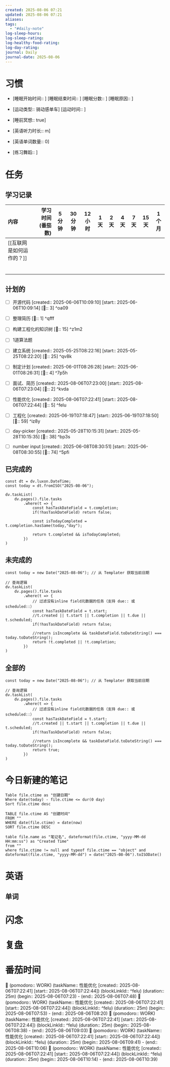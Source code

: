 ```yaml
---
created: 2025-08-06 07:21
updated: 2025-08-06 07:21
aliases: 
tags:
  - "#daily-note"
log-sleep-hours: 
log-sleep-rating: 
log-healthy-food-rating: 
log-day-rating: 
journal: Daily
journal-date: 2025-08-06
---
```

# 习惯
- [睡眠开始时间:: ] [睡眠结束时间:: ] [睡眠分数:: ] [睡眠原因:: ] 
- [运动类型:: 骑动感单车] [运动时间:: ]
- [睡前冥想:: true]

- [英语听力时长:: m]
- [英语单词数量:: 0]

- [练习舞蹈:: ]

# 任务

## 学习记录

| 内容             | 学习时间(番茄数) | 5 分钟 | 30 分钟 | 12 小时 | 1 天 | 2 天 | 4 天 | 7 天 | 15 天 | 1 个月 |
| :------------- | --------: | :--: | ----- | ----- | --- | --- | --- | --- | ---- | ---- |
| [[互联网是如何运作的？]] |           |      |       |       |     |     |     |     |      |      |
|                |           |      |       |       |     |     |     |     |      |      |
|                |           |      |       |       |     |     |     |     |      |      |
|                |           |      |       |       |     |     |     |     |      |      |
|                |           |      |       |       |     |     |     |     |      |      |
|                |           |      |       |       |     |     |     |     |      |      |
|                |           |      |       |       |     |     |     |     |      |      |



## 计划的

- [ ] 开源代码 [created:: 2025-06-06T10:09:10] [start:: 2025-06-06T10:09:14] [🍅:: 3]  ^oa09
- [ ] 整理简历 [🍅:: 1] ^qfff
- [ ] 构建工程化的知识树 [🍅:: 15] ^z1m2
- [ ] 1道算法题



- [ ] 建立系统 [created:: 2025-05-25T08:22:16] [start:: 2025-05-25T08:22:20] [🍅:: 25]  ^qv8k
- [ ] 制定计划 [created:: 2025-06-01T08:26:28] [start:: 2025-06-01T08:26:31] [🍅:: 4]  ^7p5h
- [ ] 面试、简历 [created:: 2025-08-06T07:23:00] [start:: 2025-08-06T07:23:04]  [🍅:: 2] ^kvda
- [ ] 性能优化 [created:: 2025-08-06T07:22:41] [start:: 2025-08-06T07:22:44] [🍅:: 5]  ^felu
- [ ] 工程化 [created:: 2025-06-19T07:18:47] [start:: 2025-06-19T07:18:50] [🍅:: 59]  ^iz8y
- [ ] day-picker [created:: 2025-05-28T10:15:31] [start:: 2025-05-28T10:15:35] [🍅:: 38]  ^bp3s
- [ ] number input [created:: 2025-06-08T08:30:51] [start:: 2025-06-08T08:30:55] [🍅:: 74]  ^5pfi

## 已完成的
```dataviewjs
const dt = dv.luxon.DateTime;
const today = dt.fromISO("2025-08-06");

dv.taskList(
    dv.pages().file.tasks
        .where(t => {
            const hasTaskDateField = t.completion;
            if(!hasTaskDateField) return false;
            
            const isTodayCompleted = t.completion.hasSame(today,"day");
            
            return t.completed && isTodayCompleted;
        })
)
```


## 未完成的

```dataviewjs
const today = new Date("2025-08-06"); // 从 Templater 获取当前日期

// 查询逻辑
dv.taskList(
    dv.pages().file.tasks
        .where(t => {
	        // 过滤没有inline field元数据的任务（支持 due:: 或 scheduled::）
            const hasTaskDateField = t.start;
            //t.created || t.start || t.completion || t.due || t.scheduled;
            if(!hasTaskDateField) return false;
            
            //return isIncomplete && taskDateField.toDateString() === today.toDateString();
            return !t.completed || !t.completion;
        })
)
```

## 全部的
```dataviewjs
const today = new Date("2025-08-06"); // 从 Templater 获取当前日期

// 查询逻辑
dv.taskList(
    dv.pages().file.tasks
        .where(t => {
	        // 过滤没有inline field元数据的任务（支持 due:: 或 scheduled::）
            const hasTaskDateField = t.start;
            //t.created || t.start || t.completion || t.due || t.scheduled;
            if(!hasTaskDateField) return false;
            
            //return isIncomplete && taskDateField.toDateString() === today.toDateString();
            return true;
        })
)
```

# 今日新建的笔记
```dataview
Table file.ctime as "创建日期"
Where date(today) - file.ctime <= dur(0 day)
Sort file.ctime desc
```

```dataview
TABLE file.ctime AS "创建时间"
FROM ""
WHERE date(file.ctime) = date(now)
SORT file.ctime DESC
```

```dataview
table file.name as "笔记名", dateformat(file.ctime, "yyyy-MM-dd HH:mm:ss") as "Created Time"
from ""
where file.ctime != null and typeof file.ctime == "object" and dateformat(file.ctime, "yyyy-MM-dd") = date("2025-08-06").toISODate()
```

# 英语
## 单词

# 闪念



# 复盘


# 番茄时间

🍅 (pomodoro:: WORK) (taskName:: 性能优化 [created:: 2025-08-06T07:22:41] [start:: 2025-08-06T07:22:44]) (blockLinkId::  ^felu) (duration:: 25m) (begin:: 2025-08-06T07:23) - (end:: 2025-08-06T07:48)
🍅 (pomodoro:: WORK) (taskName:: 性能优化 [created:: 2025-08-06T07:22:41] [start:: 2025-08-06T07:22:44]) (blockLinkId::  ^felu) (duration:: 25m) (begin:: 2025-08-06T07:53) - (end:: 2025-08-06T08:20)
🍅 (pomodoro:: WORK) (taskName:: 性能优化 [created:: 2025-08-06T07:22:41] [start:: 2025-08-06T07:22:44]) (blockLinkId::  ^felu) (duration:: 25m) (begin:: 2025-08-06T08:38) - (end:: 2025-08-06T09:03)
🍅 (pomodoro:: WORK) (taskName:: 性能优化 [created:: 2025-08-06T07:22:41] [start:: 2025-08-06T07:22:44]) (blockLinkId::  ^felu) (duration:: 25m) (begin:: 2025-08-06T09:41) - (end:: 2025-08-06T10:06)
🍅 (pomodoro:: WORK) (taskName:: 性能优化 [created:: 2025-08-06T07:22:41] [start:: 2025-08-06T07:22:44]) (blockLinkId::  ^felu) (duration:: 25m) (begin:: 2025-08-06T10:14) - (end:: 2025-08-06T10:39)